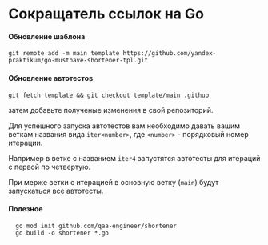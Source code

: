 # Сокращатель ссылок на Go

#### Обновление шаблона

```
git remote add -m main template https://github.com/yandex-praktikum/go-musthave-shortener-tpl.git
```

#### Обновление автотестов

```
git fetch template && git checkout template/main .github
```
затем добавьте полученые изменения в свой репозиторий.

Для успешного запуска автотестов вам необходимо давать вашим веткам названия вида `iter<number>`, где `<number>` -
порядковый номер итерации.

Например в ветке с названием `iter4` запустятся автотесты для итераций с первой по четвертую.

При мерже ветки с итерацией в основную ветку (`main`) будут запускаться все автотесты.


#### Полезное

      go mod init github.com/qaa-engineer/shortener
      go build -o shortener *.go